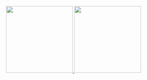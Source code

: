<div align="center">
  <a href="https://github.com/alehxalves">
  <img height="180em" src="https://github-readme-stats.vercel.app/api?username=alehxalves&show_icons=true&theme=dark&include_all_commits=true&count_private=true"/>
  <img height="180em" src="https://github-readme-stats.vercel.app/api/top-langs/?username=alehxalves&layout=compact&langs_count=7&theme=dark"/>
   <div>
    <a href="https://github.com/Alehxalves/NodeJs">
    <src="https://github-readme-stats.vercel.app/api/pin/?username=alehxalves&repo=github-readme-stats"
    ![Readme Card]()](https://github.com/alehxalves/github-readme-stats)
  </div>
</div>
  


